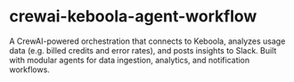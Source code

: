 # crewai-keboola-agent-workflow

A CrewAI-powered orchestration that connects to Keboola, analyzes usage data (e.g. billed credits and error rates), and posts insights to Slack. Built with modular agents for data ingestion, analytics, and notification workflows.
